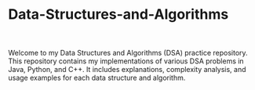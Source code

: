 # Data-Structures-and-Algorithms
<br>
<br>Welcome to my Data Structures and Algorithms (DSA) practice repository. This repository contains my implementations of various DSA problems in Java, Python, and C++. It includes explanations, complexity analysis, and usage examples for each data structure and algorithm.
